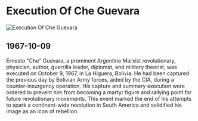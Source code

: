 # Execution Of Che Guevara

![Execution Of Che Guevara](https://nsarchive.gwu.edu/sites/default/files/thumbnails/image/che_guevara_after_his_execution.jpg)

## 1967-10-09

Ernesto "Che" Guevara, a prominent Argentine Marxist revolutionary, physician, author, guerrilla leader, diplomat, and military theorist, was executed on October 9, 1967, in La Higuera, Bolivia. He had been captured the previous day by Bolivian Army forces, aided by the CIA, during a counter-insurgency operation. His capture and summary execution were ordered to prevent him from becoming a martyr figure and rallying point for future revolutionary movements. This event marked the end of his attempts to spark a continent-wide revolution in South America and solidified his image as an icon of rebellion.